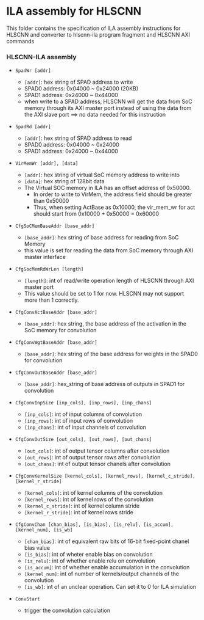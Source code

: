 # ILA assembly for HLSCNN
This folder contains the specification of ILA assembly instructions for HLSCNN and converter to hlscnn-ila program fragment and HLSCNN AXI commands

### HLSCNN-ILA assembly
- `SpadWr [addr]`
  - `[addr]`: hex string of SPAD address to write
  - SPAD0 address: 0x04000 ~ 0x24000 (20KB)
  - SPAD1 address: 0x24000 ~ 0x44000
  - when write to a SPAD address, HLSCNN will get the data from SoC memory through its AXI master port instead of using the data from the AXI slave port ==> no data needed for this instruction

- `SpadRd [addr]`
  - `[addr]`: hex string of SPAD address to read
  - SPAD0 address: 0x04000 ~ 0x24000 
  - SPAD1 address: 0x24000 ~ 0x44000

- `VirMemWr [addr], [data]`
  - `[addr]`: hex string of virtual SoC memory address to write into
  - `[data]`: hex string of 128bit data
  - The Virtual SOC memory in ILA has an offset address of 0x50000.
    - In order to write to VirMem, the address field should be greater than 0x50000
    - Thus, when setting ActBase as 0x10000, the vir_mem_wr for act
      should start from 0x10000 + 0x50000 = 0x60000

- `CfgSoCMemBaseAddr [base_addr]`
  - `[base_addr]`: hex string of base address for reading from SoC Memory
  - this value is set for reading the data from SoC memory through AXI master interface

- `CfgSocMemRdWrLen [length]`
  - `[length]`: int of read/write operation length of HLSCNN through AXI master port
  - This value should be set to 1 for now. HLSCNN may not support more than 1 correctly.

- `CfgConvActBaseAddr [base_addr]`
  - `[base_addr]`: hex string, the base address of the activation in the SoC memory for convolution

- `CfgConvWgtBaseAddr [base_addr]`
  - `[base_addr]`: hex string of the base address for weights in the SPAD0 for convolution

- `CfgConvOutBaseAddr [base_addr]`
  - `[base_addr]`: hex_string of base address of outputs in SPAD1 for convolution

- `CfgConvInpSize [inp_cols], [inp_rows], [inp_chans]`
  - `[inp_cols]`: int of input columns of convolution
  - `[inp_rows]`: int of input rows of convolution
  - `[inp_chans]`: int of input channels of convolution

- `CfgConvOutSize [out_cols], [out_rows], [out_chans]`
  - `[out_cols]`: int of output tensor columns after convolution
  - `[out_rows]`: int of output tensor rows after convolution
  - `[out_chans]`: int of output tensor chanels after convolution

- `CfgConvKernelSize [kernel_cols], [kernel_rows], [kernel_c_stride], [kernel_r_stride]`
  - `[kernel_cols]`: int of kernel columns of the convolution
  - `[kernel_rows]`: int of kernel rows of the convolution
  - `[kernel_c_stride]`: int of kernel column stride
  - `[kernel_r_stride]`: int of kernel rows stride

- `CfgConvChan [chan_bias], [is_bias], [is_relu], [is_accum], [kernel_num], [is_wb]`
  - `[chan_bias]`: int of equivalent raw bits of 16-bit fixed-point chanel bias value
  - `[is_bias]`: int of wheter enable bias on convolution
  - `[is_relu]`: int of whether enable relu on convolution
  - `[is_accum]`: int of whether enable accumulation in the convolution
  - `[kernel_num]`: int of number of kernels/output channels of the convolution
  - `[is_wb]`: int of an unclear operation. Can set it to 0 for ILA simulation

- `ConvStart`
  - trigger the convolution calculation
